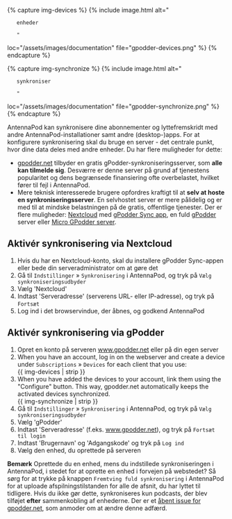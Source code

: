 {% capture img-devices %} {% include image.html alt="

       enheder

       "

loc="/assets/images/documentation" file="gpodder-devices.png" %} {% endcapture %}

{% capture img-synchronize %} {% include image.html alt="

       synkroniser

       "

loc="/assets/images/documentation" file="gpodder-synchronize.png" %} {% endcapture %}

AntennaPod kan synkronisere dine abonnementer og lyttefremskridt med andre AntennaPod-installationer samt andre (desktop-)apps. For at konfigurere synkronisering skal du bruge en server - det centrale punkt, hvor dine data deles med andre enheder. Du har flere muligheder for dette:

* [gpodder.net](https://gpodder.net/) tilbyder en gratis gPodder-synkroniseringsserver, som **alle kan tilmelde sig**. Desværre er denne server på grund af tjenestens popularitet og dens begrænsede finansiering ofte overbelastet, hvilket fører til fejl i AntennaPod.
* Mere teknisk interesserede brugere opfordres kraftigt til at **selv at hoste en synkroniseringsserver**. En selvhostet server er mere pålidelig og er med til at mindske belastningen på de gratis, offentlige tjenester. Der er flere muligheder: [Nextcloud](https://nextcloud.com/install/#instructions-server) med [gPodder Sync app](https://apps.nextcloud.com/apps/gpoddersync), en fuld [gPodder](https://gpoddernet.readthedocs.io/en/latest/dev/installation.html) server eller [Micro GPodder server](https://github.com/bohwaz/micro-gpodder-server).

## Aktivér synkronisering via Nextcloud

1. Hvis du har en Nextcloud-konto, skal du installere gPodder Sync-appen eller bede din serveradministrator om at gøre det
1. Gå til `Indstillinger` » `Synkronisering` i AntennaPod, og tryk på `Vælg synkroniseringsudbyder`
1. Vælg 'Nextcloud'
1. Indtast 'Serveradresse' (serverens URL- eller IP-adresse), og tryk på `Fortsæt`
1. Log ind i det browservindue, der åbnes, og godkend AntennaPod

## Aktivér synkronisering via gPodder

1. Opret en konto på serveren www.gpodder.net eller på din egen server
1. When you have an account, log in on the webserver and create a device under `Subscriptions` » `Devices` for each client that you use:<br />{{ img-devices | strip }}
1. When you have added the devices to your account, link them using the "Configure" button. This way, gpodder.net automatically keeps the activated devices synchronized.<br />{{ img-synchronize | strip }}
1. Gå til `Indstillinger` » `Synkronisering` i AntennaPod, og tryk på `Vælg synkroniseringsudbyder`
1. Vælg 'gPodder'
1. Indtast 'Serveradresse' (f.eks. www.gpodder.net), og tryk på `Fortsæt til login`
1. Indtast 'Brugernavn' og 'Adgangskode' og tryk på `Log ind`
1. Vælg den enhed, du oprettede på serveren

**Bemærk** Oprettede du en enhed, mens du indstillede synkroniseringen i AntennaPod, i stedet for at oprette en enhed i forvejen på webstedet? Så sørg for at trykke på knappen `Fremtving fuld synkronisering` i AntennaPod for at uploade afspilningstilstanden for alle de afsnit, du har lyttet til tidligere. Hvis du ikke gør dette, synkroniseres kun podcasts, der blev tilføjet **efter** sammenkobling af enhederne. Der er et [åbent issue for gpodder.net](https://github.com/gpodder/mygpo/issues/388), som anmoder om at ændre denne adfærd.
